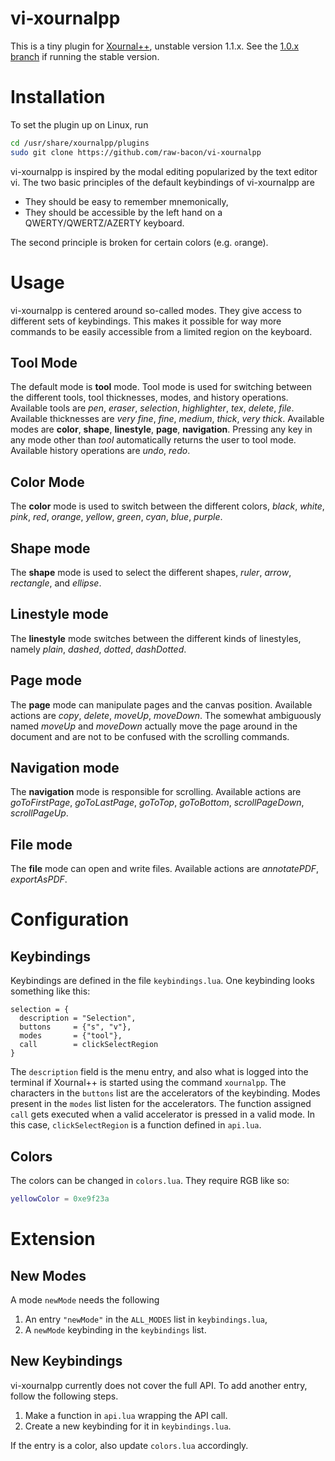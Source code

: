 # vi-xournalpp
This is a tiny plugin for [Xournal++](https://github.com/xournalpp/xournalpp),
unstable version 1.1.x.
See the [1.0.x branch](https://github.com/raw-bacon/vi-xournalpp/tree/1.0.x) if running
the stable version.

# Installation
To set the plugin up on Linux, run

```bash
cd /usr/share/xournalpp/plugins
sudo git clone https://github.com/raw-bacon/vi-xournalpp
```

vi-xournalpp is inspired by the modal editing popularized
by the text editor vi. 
The two basic principles of the default keybindings of vi-xournalpp are

- They should be easy to remember mnemonically,
- They should be accessible by the left hand on a QWERTY/QWERTZ/AZERTY keyboard.

The second principle is broken for certain colors (e.g. `o`range).

# Usage
vi-xournalpp is centered around so-called modes. They give access to different
sets of keybindings. This makes it possible for way more commands to be easily
accessible from a limited region on the keyboard.

## Tool Mode
The default mode is **tool** mode.
Tool mode is used for switching between the different tools, tool thicknesses,
modes, and history operations. Available tools are _pen_, _eraser_, 
_selection_, _highlighter_, _tex_, _delete_, _file_.
Available thicknesses are
_very fine_, _fine_, _medium_, _thick_, _very thick_.
Available modes are **color**, **shape**, **linestyle**, **page**, **navigation**.
Pressing any key in any mode other than _tool_ automatically
returns the user to tool mode.
Available history operations are _undo_, _redo_.

## Color Mode
The **color** mode is used to switch between the different colors,
_black_, _white_, _pink_, _red_, _orange_, _yellow_, _green_,
_cyan_, _blue_, _purple_.

## Shape mode
The **shape** mode is used to select the different shapes, _ruler_,
_arrow_, _rectangle_, and _ellipse_. 

## Linestyle mode
The **linestyle** mode switches between the different kinds of linestyles,
namely _plain_, _dashed_, _dotted_, _dashDotted_.

## Page mode
The **page** mode can manipulate pages and the canvas position.
Available actions are _copy_, _delete_, _moveUp_, _moveDown_.
The somewhat ambiguously named _moveUp_ and _moveDown_
actually move the page around in the document
and are not to be confused with the scrolling commands.

## Navigation mode
The **navigation** mode is responsible for scrolling.
Available actions are
_goToFirstPage_, _goToLastPage_, _goToTop_, _goToBottom_,
_scrollPageDown_, _scrollPageUp_.

## File mode
The **file** mode can open and write files.
Available actions are _annotatePDF_, _exportAsPDF_.


# Configuration
## Keybindings
Keybindings are defined in the file `keybindings.lua`.
One keybinding looks something like this:

```
selection = {
  description = "Selection",
  buttons     = {"s", "v"},
  modes       = {"tool"},
  call        = clickSelectRegion
}
```

The `description` field is the menu
entry, and also what is logged into the terminal
if Xournal++ is started using the command `xournalpp`.
The characters in the `buttons` list are
the accelerators of the keybinding.
Modes present in the `modes` list listen
for the accelerators.
The function assigned `call` gets executed
when a valid accelerator is pressed
in a valid mode. In this case,
`clickSelectRegion` is a function
defined in `api.lua`.


## Colors
The colors can be changed in `colors.lua`.
They require RGB like so:
```lua
yellowColor = 0xe9f23a
```

# Extension
## New Modes
A mode `newMode` needs the following

1. An entry `"newMode"` in the `ALL_MODES` list in `keybindings.lua`,
2. A `newMode` keybinding in the `keybindings` list.

## New Keybindings
vi-xournalpp currently does not cover the full API. To add another entry,
follow the following steps.

1. Make a function in `api.lua` wrapping the API call.
2. Create a new keybinding for it in `keybindings.lua`.

If the entry is a color, also update `colors.lua` accordingly.

